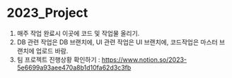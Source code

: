# 2023_Project
1. 매주 작업 완료시 이곳에 코드 및 작업물 올리기.
2. DB 관련 작업은 DB 브랜치에, UI 관련 작업은 UI 브랜치에, 코드작업은 마스터 브랜치에 업로드 바람.
3. 팀 프로젝트 진행상황 확인하기 : https://www.notion.so/2023-5e6699a93aee470a8b1d10fa62d3c3fb
